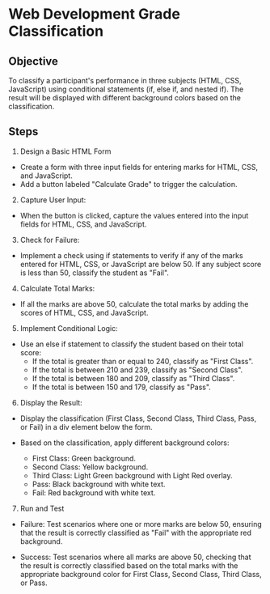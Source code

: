 # Web Development Grade Classification
## Objective
To classify a participant's performance in three subjects (HTML, CSS, JavaScript) using conditional statements (if, else if, and nested if). The result will be displayed with different background colors based on the classification.

## Steps

1. Design a Basic HTML Form
* Create a form with three input fields for entering marks for HTML, CSS, and JavaScript.  
* Add a button labeled "Calculate Grade" to trigger the calculation.

2. Capture User Input:

* When the button is clicked, capture the values entered into the input fields for HTML, CSS, and JavaScript. 

3. Check for Failure:

* Implement a check using if statements to verify if any of the marks entered for HTML, CSS, or JavaScript are below 50.
If any subject score is less than 50, classify the student as "Fail".

4. Calculate Total Marks:  

* If all the marks are above 50, calculate the total marks by adding the scores of HTML, CSS, and JavaScript.  

5. Implement Conditional Logic:

* Use an else if statement to classify the student based on their total score:  
    * If the total is greater than or equal to 240, classify as "First Class".  
    * If the total is between 210 and 239, classify as "Second Class".  
    * If the total is between 180 and 209, classify as "Third Class".  
    * If the total is between 150 and 179, classify as "Pass".  

6. Display the Result:  

* Display the classification (First Class, Second Class, Third Class, Pass, or Fail) in a div element below the form.  

* Based on the classification, apply different background colors:  
    * First Class: Green background.  
    * Second Class: Yellow background. 
    * Third Class: Light Green background with Light Red overlay.  
    * Pass: Black background with white text.  
    * Fail: Red background with white text.  

7. Run and Test


* Failure: Test scenarios where one or more marks are below 50, ensuring that the result is correctly classified as "Fail" with the appropriate red background.

* Success: Test scenarios where all marks are above 50, checking that the result is correctly classified based on the total marks with the appropriate background color for First Class, Second Class, Third Class, or Pass.